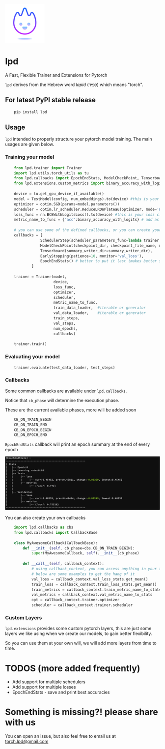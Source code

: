 ![Logo](https://raw.githubusercontent.com/RoySadaka/lpd/master/images/logo.png)

# lpd

A Fast, Flexible Trainer and Extensions for Pytorch

``lpd`` derives from the Hebrew word *lapid* (לפיד) which means "torch".

## For latest PyPI stable release
```sh
    pip install lpd
```

## Usage

``lpd`` intended to properly structure your pytorch model training. The main usages are given below.

### Training your model

```python
    from lpd.trainer import Trainer
    import lpd.utils.torch_utils as tu
    from lpd.callbacks import EpochEndStats, ModelCheckPoint, Tensorboard, EarlyStopping
    from lpd.extensions.custom_metrics import binary_accuracy_with_logits

    device = tu.get_gpu_device_if_available()
    model = TestModel(config, num_embeddings).to(device) #this is your model class, already sent to the relevant device
    optimizer = optim.SGD(params=model.parameters())
    scheduler = optim.lr_scheduler.ReduceLROnPlateau(optimizer, mode='min', patience=5, verbose=True)
    loss_func = nn.BCEWithLogitsLoss().to(device) #this is your loss class, already sent to the relevant device
    metric_name_to_func = {"acc":binary_accuracy_with_logits} # add as much metrics as you like

    # you can use some of the defined callbacks, or you can create your own
    callbacks = [
                SchedulerStep(scheduler_parameters_func=lambda trainer: trainer.val_loss_stats.get_mean()), # for scheduler that takes loss in step()
                ModelCheckPoint(checkpoint_dir, checkpoint_file_name, monitor='val_loss', save_best_only=True), 
                Tensorboard(summary_writer_dir=summary_writer_dir),
                EarlyStopping(patience=10, monitor='val_loss'),
                EpochEndStats() # better to put it last (makes better sense in the log prints)
            ]

    trainer = Trainer(model, 
                      device, 
                      loss_func, 
                      optimizer,
                      scheduler,
                      metric_name_to_func, 
                      train_data_loader,  #iterable or generator
                      val_data_loader,    #iterable or generator
                      train_steps,
                      val_steps,
                      num_epochs,
                      callbacks)
    
    trainer.train()
```

### Evaluating your model
```python
    trainer.evaluate(test_data_loader, test_steps)
```


### Callbacks
Some common callbacks are available under ``lpd.callbacks``. 

Notice that ``cb_phase`` will determine the execution phase.

These are the current available phases, more will be added soon
```python
    CB_ON_TRAIN_BEGIN
    CB_ON_TRAIN_END  
    CB_ON_EPOCH_BEGIN
    CB_ON_EPOCH_END  
```

``EpochEndStats`` callback will print an epoch summary at the end of every epoch

![EpochSummary](https://raw.githubusercontent.com/RoySadaka/lpd/master/images/epoch_summary.png)

You can also create your own callbacks

```python
    import lpd.callbacks as cbs
    from lpd.callbacks import CallbackBase

    class MyAwesomeCallback(CallbackBase):
        def __init__(self, cb_phase=cbs.CB_ON_TRAIN_BEGIN):
            super(MyAwesomeCallback, self).__init__(cb_phase)

        def __call__(self, callback_context):
            # using callback_context, you can access anything in your trainer
            # below are some examples to get the hang of it
            val_loss = callback_context.val_loss_stats.get_mean()
            train_loss = callback_context.train_loss_stats.get_mean()
            train_metrics = callback_context.train_metric_name_to_stats
            val_metrics = callback_context.val_metric_name_to_stats
            opt = callback_context.trainer.optimizer
            scheduler = callback_context.trainer.scheduler
```

### Custom Layers
``lpd.extensions`` provides some custom pytorch layers, this are just some layers we like using when we create our models, to gain better flexibility.

So you can use them at your own will, we will add more layers from time to time.


# TODOS (more added frequently)
* Add support for multiple schedulers 
* Add support for multiple losses
* EpochEndStats - save and print best accuracies

# Something is missing?! please share with us
You can open an issue, but also feel free to email us at torch.lpd@gmail.com
